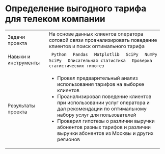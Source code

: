 # Определение выгодного тарифа для телеком компании  

<table>
    <tr>
        <td>Задачи проекта</td>
        <td>На основе данных клиентов оператора сотовой связи проанализировать поведение клиентов и поиск оптимального тарифа</td>
    </tr>
    <tr>
        <td>Навыки и инструменты</td>
        <td> 
          <code> Python </code>
          <code> Pandas </code>
          <code> Matplotlib </code>
          <code> SciPy </code>
          <code> NumPy </code>
          <code> SciPy </code>
          <code> Описательная статистика </code>
          <code> Проверка статистических гипотез </code>
        </td>
    </tr>
    <tr>
        <td>Результаты проекта</td>
        <td> 
          <ul>
            <li>Провел предварительный анализ использования тарифов на выборке клиентов</li>
            <li>Проанализировал поведение клиентов при использовании услуг оператора и дал рекомендации по оптимальному набору услуг для пользователей</li>
            <li>Проверил гипотезы о различии выручки абонентов разных тарифов и различии выручки абонентов из Москвы и других регионов </li>
          </ul>
        </td>
    </tr>
</table>
